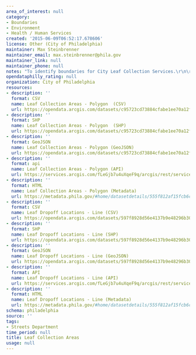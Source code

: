 ```yaml
---
area_of_interest: null
category:
- Boundaries
- Environment
- Health / Human Services
created: '2015-06-09T06:52:17.678606'
license: Other (City of Philadelphia)
maintainer: Max Steinbrenner
maintainer_email: max.steinbrenner@phila.gov
maintainer_link: null
maintainer_phone: null
notes: "To identify boundaries for City Leaf Collection Services.\r\n\r\n"
opendataphilly_rating: null
organization: City of Philadelphia
resources:
- description: ''
  format: CSV
  name: Leaf Collection Areas - Polygon  (CSV)
  url: https://opendata.arcgis.com/datasets/c95723cd73884cfabe1ee70a12f82c2d_0.csv
- description: ''
  format: SHP
  name: Leaf Collection Areas - Polygon  (SHP)
  url: https://opendata.arcgis.com/datasets/c95723cd73884cfabe1ee70a12f82c2d_0.zip
- description: ''
  format: GeoJSON
  name: Leaf Collection Areas - Polygon (GeoJSON)
  url: https://opendata.arcgis.com/datasets/c95723cd73884cfabe1ee70a12f82c2d_0.geojson
- description: ''
  format: api
  name: Leaf Collection Areas - Polygon (API)
  url: https://services.arcgis.com/fLeGjb7u4uXqeF9q/arcgis/rest/services/Leaf_Collection_Areas/FeatureServer/0/query?outFields=*&where=1%3D1
- description: ''
  format: HTML
  name: Leaf Collection Areas - Polygon (Metadata)
  url: https://metadata.phila.gov/#home/datasetdetails/555f812af15fcb6c6ed4410b/representationdetails/5571b1b6e4fb1d91393c2143/
- description: ''
  format: CSV
  name: Leaf Dropoff Locations - Line (CSV)
  url: https://opendata.arcgis.com/datasets/597f8928d56e4137b9e48296b30e18b1_0.csv
- description: ''
  format: SHP
  name: Leaf Dropoff Locations - Line (SHP)
  url: https://opendata.arcgis.com/datasets/597f8928d56e4137b9e48296b30e18b1_0.zip
- description: ''
  format: GeoJSON
  name: Leaf Dropoff Locations - Line (GeoJSON)
  url: https://opendata.arcgis.com/datasets/597f8928d56e4137b9e48296b30e18b1_0.geojson
- description: ''
  format: API
  name: Leaf Dropoff Locations - Line (API)
  url: https://services.arcgis.com/fLeGjb7u4uXqeF9q/arcgis/rest/services/Leaf_Collection_Areas_Arc/FeatureServer/0/query?outFields=*&where=1%3D1
- description: ''
  format: HTML
  name: Leaf Dropoff Locations - Line (Metadata)
  url: https://metadata.phila.gov/#home/datasetdetails/555f812af15fcb6c6ed4410b/representationdetails/5571b1b6e4fb1d91393c2142/
schema: philadelphia
source: ''
tags:
- Streets Department
time_period: null
title: Leaf Collection Areas
usage: null
---
```

